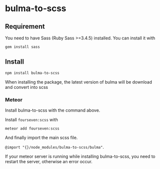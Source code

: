# bulma-to-scss

## Requirement

You need to have Sass (Ruby Sass >=3.4.5) installed. You can install it with

`gem install sass`

## Install

  `npm install bulma-to-scss`

When installing the package, the latest version of bulma will be download and convert into scss

### Meteor

Install bulma-to-scss with the command above.

Install `fourseven:scss` with 

`meteor add fourseven:scss`

And finally import the main scss file.

`@import "{}/node_modules/bulma-to-scss/bulma"`.

If your meteor server is running while installing bulma-to-scss, you need to restart the server, otherwise an error occur.
